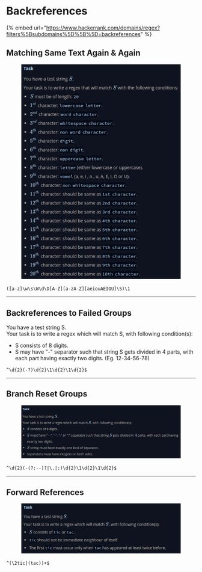 # Backreferences

{% embed url="https://www.hackerrank.com/domains/regex?filters%5Bsubdomains%5D%5B%5D=backreferences" %}

## Matching Same Text Again & Again

<figure><img src="../.gitbook/assets/image (89).png" alt=""><figcaption></figcaption></figure>

```regex
([a-z]\w\s\W\d\D[A-Z][a-zA-Z][aeiouAEIOU]\S)\1
```

***

## Backreferences to Failed Groups

You have a test string S.\
Your task is to write a regex which will match S, with following condition(s):

* S consists of 8 digits.
* S may have "-" separator such that string S gets divided in 4 parts, with each part having exactly two digits. (Eg. 12-34-56-78)

```regex
^\d{2}(-?)\d{2}\1\d{2}\1\d{2}$
```

***

## Branch Reset Groups

<figure><img src="../.gitbook/assets/image (90).png" alt=""><figcaption></figcaption></figure>

```regex
^\d{2}(-(?:--)?|\.|:)\d{2}\1\d{2}\1\d{2}$
```

***

## Forward References

<figure><img src="../.gitbook/assets/image (91).png" alt=""><figcaption></figcaption></figure>

```regex
^(\2tic|(tac))+$
```
